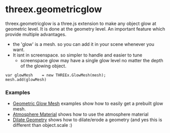 threex.geometricglow
====================

threex.geometricglow is a three.js extension to make any object glow at geometric level.
It is done at the geometry level. An important feature which provide 
multiple advantages.

* the 'glow' is a mesh. so you can add it in your scene whenever you want.
* It isnt in screenspace. so simpler to handle and easier to tune
  * screenspace glow may have a single glow level no matter the depth
    of the glowing object.


```
var glowMesh	= new THREEx.GlowMesh(mesh);
mesh.add(glowMesh)
```

### Examples

* [Geometric Glow Mesh](http://jeromeetienne.github.io/threex.geometricglow/examples/geometricglowmesh.html)
examples show how to easily get a prebuilt glow mesh.
* [Atmosphere Material](http://jeromeetienne.github.io/threex.geometricglow/examples/atmospherematerial.html)
  shows how to use the atmosphere material
* [Dilate Geometry](http://jeromeetienne.github.io/threex.geometricglow/examples/dilategeometry.html)
  shows how to dilate/erode a geometry (and yes this is different than object.scale :)


